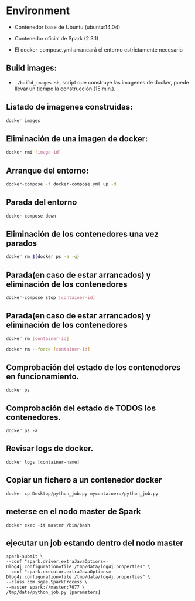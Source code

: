 # Environment
- Contenedor base de Ubuntu (ubuntu:14.04)
- Contenedor oficial de Spark (2.3.1)

- El docker-compose.yml arrancará el entorno estrictamente necesario

## Build images:
- `./build_images.sh`, script que construye las imagenes de docker, puede llevar un tiempo la construcción (15 min.).

## Listado de imagenes construidas:
```sh
docker images
```

## Eliminación de una imagen de docker:
```sh
docker rmi [image-id]
```

## Arranque del entorno:

```sh
docker-compose -f docker-compose.yml up -d
```

## Parada del entorno
```sh
docker-compose down
```

## Eliminación de los contenedores una vez parados
```sh
docker rm $(docker ps -a -q)
```

## Parada(en caso de estar arrancados) y eliminación de los contenedores
```sh
docker-compose stop [container-id]
```

## Parada(en caso de estar arrancados) y eliminación de los contenedores
```sh
docker rm [container-id]

docker rm --force [container-id]
```

## Comprobación del estado de los contenedores en funcionamiento.
```
docker ps
```

## Comprobación del estado de TODOS los contenedores.
```
docker ps -a
```

## Revisar logs de docker.
```
docker logs [container-name] 
```

## Copiar un fichero a un contenedor docker 
```
docker cp Desktop/python_job.py mycontainer:/python_job.py
```
## meterse en el nodo master de Spark
```
docker exec -it master /bin/bash
```

## ejecutar un job estando dentro del nodo master
```
spark-submit \
--conf "spark.driver.extraJavaOptions=-Dlog4j.configuration=file:/tmp/data/log4j.properties" \
--conf "spark.executor.extraJavaOptions=-Dlog4j.configuration=file:/tmp/data/log4j.properties" \
--class com.sgae.SparkProcess \
--master spark://master:7077 \
/tmp/data/python_job.py [parameters]
```



